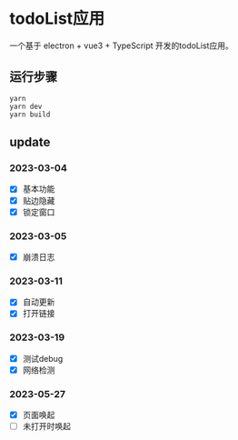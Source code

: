 # todoList应用

一个基于 electron + vue3 + TypeScript 开发的todoList应用。


## 运行步骤

```
yarn
yarn dev
yarn build
```
## update
### 2023-03-04
- [x] 基本功能
- [x] 贴边隐藏
- [x] 锁定窗口

### 2023-03-05
- [x] 崩溃日志

### 2023-03-11
- [x] 自动更新
- [x] 打开链接

### 2023-03-19
- [x] 测试debug
- [x] 网络检测

### 2023-05-27
- [x] 页面唤起
- [ ] 未打开时唤起